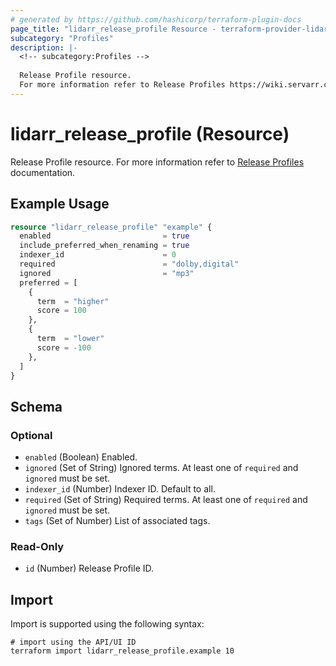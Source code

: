 ```yaml
---
# generated by https://github.com/hashicorp/terraform-plugin-docs
page_title: "lidarr_release_profile Resource - terraform-provider-lidarr"
subcategory: "Profiles"
description: |-
  <!-- subcategory:Profiles -->
  
  Release Profile resource.
  For more information refer to Release Profiles https://wiki.servarr.com/lidarr/settings#release-profiles documentation.
---
```


# lidarr_release_profile (Resource)

<!-- subcategory:Profiles -->
Release Profile resource.
For more information refer to [Release Profiles](https://wiki.servarr.com/lidarr/settings#release-profiles) documentation.

## Example Usage

```terraform
resource "lidarr_release_profile" "example" {
  enabled                         = true
  include_preferred_when_renaming = true
  indexer_id                      = 0
  required                        = "dolby,digital"
  ignored                         = "mp3"
  preferred = [
    {
      term  = "higher"
      score = 100
    },
    {
      term  = "lower"
      score = -100
    },
  ]
}
```

<!-- schema generated by tfplugindocs -->
## Schema

### Optional

- `enabled` (Boolean) Enabled.
- `ignored` (Set of String) Ignored terms. At least one of `required` and `ignored` must be set.
- `indexer_id` (Number) Indexer ID. Default to all.
- `required` (Set of String) Required terms. At least one of `required` and `ignored` must be set.
- `tags` (Set of Number) List of associated tags.

### Read-Only

- `id` (Number) Release Profile ID.

## Import

Import is supported using the following syntax:

```shell
# import using the API/UI ID
terraform import lidarr_release_profile.example 10
```

